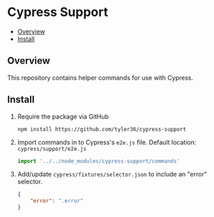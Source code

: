 # Cypress Support <!-- omit in toc -->

- [Overview](#overview)
- [Install](#install)

## Overview

This repository contains helper commands for use with Cypress.

## Install

1. Require the package via GitHub

    ```shell
    npm install https://github.com/tyler36/cypress-support
    ```

2. Import commands in to Cypress's `e2e.js` file. Default location: `cypress/support/e2e.js`

    ```js
    import '../../node_modules/cypress-support/commands'
    ```

3. Add/update `cypress/fixtures/selector.json` to include an "error" selector.

    ```json
    {
        "error": ".error"
    }
    ```
